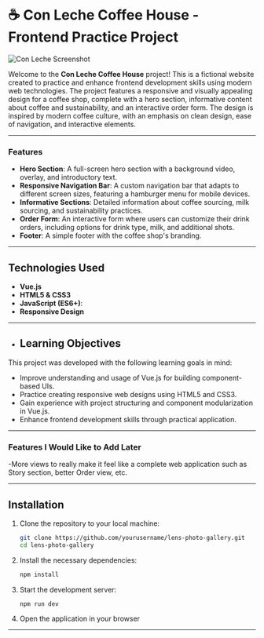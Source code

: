 # ☕ Con Leche Coffee House - Frontend Practice Project

![Con Leche Screenshot](./images/con-leche-screenshot.png)

Welcome to the **Con Leche Coffee House** project! This is a fictional website created to practice and enhance frontend development skills using modern web technologies. The project features a responsive and visually appealing design for a coffee shop, complete with a hero section, informative content about coffee and sustainability, and an interactive order form. The design is inspired by modern coffee culture, with an emphasis on clean design, ease of navigation, and interactive elements.

---

### Features

- **Hero Section**: A full-screen hero section with a background video, overlay, and introductory text.
- **Responsive Navigation Bar**: A custom navigation bar that adapts to different screen sizes, featuring a hamburger menu for mobile devices.
- **Informative Sections**: Detailed information about coffee sourcing, milk sourcing, and sustainability practices.
- **Order Form**: An interactive form where users can customize their drink orders, including options for drink type, milk, and additional shots.
- **Footer**: A simple footer with the coffee shop's branding.

---

## Technologies Used

- **Vue.js**
- **HTML5 & CSS3**
- **JavaScript (ES6+)**:
- **Responsive Design**

---

- ## Learning Objectives

This project was developed with the following learning goals in mind:

- Improve understanding and usage of Vue.js for building component-based UIs.
- Practice creating responsive web designs using HTML5 and CSS3.
- Gain experience with project structuring and component modularization in Vue.js.
- Enhance frontend development skills through practical application.

---

### Features I Would Like to Add Later

-More views to really make it feel like a complete web application such as Story section, better
Order view, etc.

---

## Installation

1. Clone the repository to your local machine:

   ```bash
   git clone https://github.com/yourusername/lens-photo-gallery.git
   cd lens-photo-gallery
   ```

2. Install the necessary dependencies:

   ```bash
   npm install
   ```

3. Start the development server:

   ```bash
   npm run dev
   ```

4. Open the application in your browser

---
